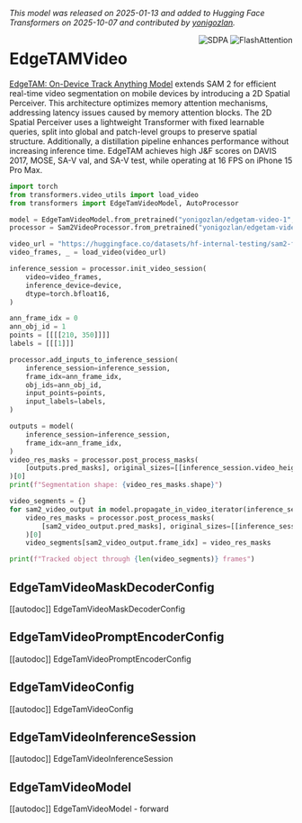 <!--Copyright 2025 the HuggingFace Team. All rights reserved.

Licensed under the Apache License, Version 2.0 (the "License");
you may not use this file except in compliance with the License.
You may obtain a copy of the License at

    http://www.apache.org/licenses/LICENSE-2.0

Unless required by applicable law or agreed to in writing, software
distributed under the License is distributed on an "AS IS" BASIS,
WITHOUT WARRANTIES OR CONDITIONS OF ANY KIND, either express or implied.
See the License for the specific language governing permissions and
limitations under the License.

⚠️ Note that this file is in Markdown but contain specific syntax for our doc-builder (similar to MDX) that may not be rendered properly in your Markdown viewer.

-->

*This model was released on 2025-01-13 and added to Hugging Face Transformers on 2025-10-07 and contributed by [yonigozlan](https://huggingface.co/yonigozlan).*

<div style="float: right;">
    <div class="flex flex-wrap space-x-1">
        <img alt="SDPA" src="https://img.shields.io/badge/SDPA-DE3412?style=flat&logo=pytorch&logoColor=white">
        <img alt="FlashAttention" src="https://img.shields.io/badge/%E2%9A%A1%EF%B8%8E%20FlashAttention-eae0c8?style=flat">
    </div>
</div>

# EdgeTAMVideo

[EdgeTAM: On-Device Track Anything Model](https://huggingface.co/papers/2501.07256) extends SAM 2 for efficient real-time video segmentation on mobile devices by introducing a 2D Spatial Perceiver. This architecture optimizes memory attention mechanisms, addressing latency issues caused by memory attention blocks. The 2D Spatial Perceiver uses a lightweight Transformer with fixed learnable queries, split into global and patch-level groups to preserve spatial structure. Additionally, a distillation pipeline enhances performance without increasing inference time. EdgeTAM achieves high J&F scores on DAVIS 2017, MOSE, SA-V val, and SA-V test, while operating at 16 FPS on iPhone 15 Pro Max.

<hfoptions id="usage">
<hfoption id="EdgeTamModel">

```py
import torch
from transformers.video_utils import load_video
from transformers import EdgeTamVideoModel, AutoProcessor

model = EdgeTamVideoModel.from_pretrained("yonigozlan/edgetam-video-1", dtype="auto")
processor = Sam2VideoProcessor.from_pretrained("yonigozlan/edgetam-video-1")

video_url = "https://huggingface.co/datasets/hf-internal-testing/sam2-fixtures/resolve/main/bedroom.mp4"
video_frames, _ = load_video(video_url)

inference_session = processor.init_video_session(
    video=video_frames,
    inference_device=device,
    dtype=torch.bfloat16,
)

ann_frame_idx = 0
ann_obj_id = 1
points = [[[[210, 350]]]]
labels = [[[1]]]

processor.add_inputs_to_inference_session(
    inference_session=inference_session,
    frame_idx=ann_frame_idx,
    obj_ids=ann_obj_id,
    input_points=points,
    input_labels=labels,
)

outputs = model(
    inference_session=inference_session,
    frame_idx=ann_frame_idx,
)
video_res_masks = processor.post_process_masks(
    [outputs.pred_masks], original_sizes=[[inference_session.video_height, inference_session.video_width]], binarize=False
)[0]
print(f"Segmentation shape: {video_res_masks.shape}")

video_segments = {}
for sam2_video_output in model.propagate_in_video_iterator(inference_session):
    video_res_masks = processor.post_process_masks(
        [sam2_video_output.pred_masks], original_sizes=[[inference_session.video_height, inference_session.video_width]], binarize=False
    )[0]
    video_segments[sam2_video_output.frame_idx] = video_res_masks

print(f"Tracked object through {len(video_segments)} frames")
```

</hfoption>
</hfoptions>

## EdgeTamVideoMaskDecoderConfig

[[autodoc]] EdgeTamVideoMaskDecoderConfig

## EdgeTamVideoPromptEncoderConfig

[[autodoc]] EdgeTamVideoPromptEncoderConfig

## EdgeTamVideoConfig

[[autodoc]] EdgeTamVideoConfig

## EdgeTamVideoInferenceSession

[[autodoc]] EdgeTamVideoInferenceSession

## EdgeTamVideoModel

[[autodoc]] EdgeTamVideoModel
    - forward

